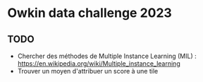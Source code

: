 # Owkin data challenge 2023

## TODO

- Chercher des méthodes de Multiple Instance Learning (MIL) : https://en.wikipedia.org/wiki/Multiple_instance_learning
- Trouver un moyen d'attribuer un score à une tile